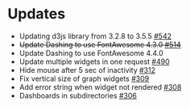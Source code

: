 # Updates

 * Updating d3js library from 3.2.8 to 3.5.5 [#542](https://github.com/Shopify/dashing/pull/542)
 * ~~Update Dashing to use FontAwesome 4.3.0 [#514](https://github.com/Shopify/dashing/pull/514)~~
 * Update Dashing to use FontAwesome 4.4.0
 * Update multiple widgets in one request [#490](https://github.com/Shopify/dashing/pull/490)
 * Hide mouse after 5 sec of inactivity [#312](https://github.com/Shopify/dashing/pull/312)
 * Fix vertical size of graph widgets [#309](https://github.com/Shopify/dashing/pull/309)
 * Add error string when widget not rendered [#308](https://github.com/Shopify/dashing/pull/308)
 * Dashboards in subdirectories [#306](https://github.com/Shopify/dashing/pull/306)
